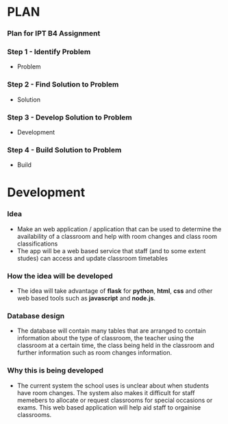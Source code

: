 # PLAN
### Plan for IPT B4 Assignment



### Step 1 - Identify Problem

* Problem

### Step 2 - Find Solution to Problem

* Solution

### Step 3 - Develop Solution to Problem

* Development

### Step 4 - Build Solution to Problem

* Build

# Development
### Idea
* Make an web application / application that can be used to determine the availability of a classroom and help with room changes and class room classifications
* The app will be a web based service that staff (and to some extent studes) can access and update classroom timetables

### How the idea will be developed
* The idea will take advantage of **flask** for **python**, **html**, **css** and other web based tools such as **javascript** and **node.js**.

### Database design
* The database will contain many tables that are arranged to contain information about the type of classroom, the teacher using the classroom at a certain time, the class being held in the classroom and further information such as room changes information.

### Why this is being developed
* The current system the school uses is unclear about when students have room changes. The system also makes it difficult for staff memebers to allocate or request classrooms for special occasions or exams. This web based application will help aid staff to orgainise classrooms.
